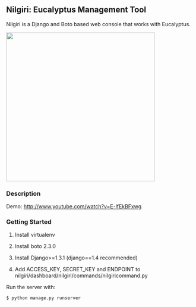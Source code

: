 ## Nilgiri: Eucalyptus Management Tool


Nilgiri is a Django and Boto based web console that works with Eucalyptus.

<img src="http://mdshaonimran.github.com/images/nilgiri.png" width=400>

### Description

Demo: http://www.youtube.com/watch?v=E-lfEkBFxwg


### Getting Started


1. Install virtualenv

2. Install boto 2.3.0

3. Install Django>=1.3.1 (django==1.4 recommended)

4. Add ACCESS_KEY, SECRET_KEY and ENDPOINT to nilgiri/dashboard/nilgiri/commands/nilgiricommand.py

Run the server with:

    $ python manage.py runserver
